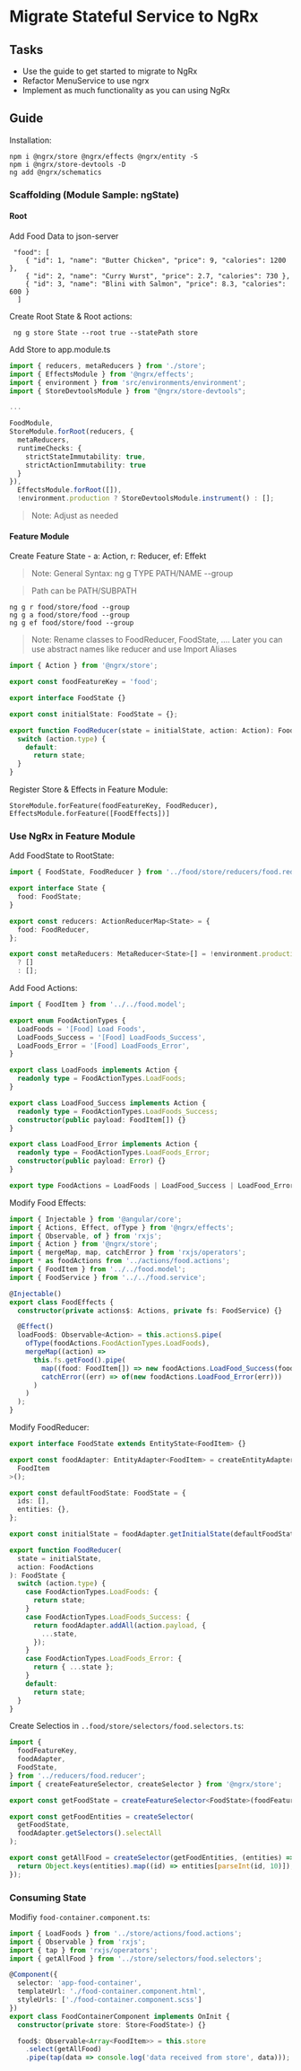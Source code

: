 # Migrate Stateful Service to NgRx

## Tasks

- Use the guide to get started to migrate to NgRx
- Refactor MenuService to use ngrx
- Implement as much functionality as you can using NgRx

## Guide

Installation:

```
npm i @ngrx/store @ngrx/effects @ngrx/entity -S
npm i @ngrx/store-devtools -D
ng add @ngrx/schematics
```

### Scaffolding (Module Sample: ngState)

#### Root

Add Food Data to json-server

```
 "food": [
    { "id": 1, "name": "Butter Chicken", "price": 9, "calories": 1200 },
    { "id": 2, "name": "Curry Wurst", "price": 2.7, "calories": 730 },
    { "id": 3, "name": "Blini with Salmon", "price": 8.3, "calories": 600 }
  ]
```

Create Root State & Root actions:

```
 ng g store State --root true --statePath store
```

Add Store to app.module.ts

```typescript
import { reducers, metaReducers } from './store';
import { EffectsModule } from '@ngrx/effects';
import { environment } from 'src/environments/environment';
import { StoreDevtoolsModule } from "@ngrx/store-devtools";

...

FoodModule,
StoreModule.forRoot(reducers, {
  metaReducers,
  runtimeChecks: {
    strictStateImmutability: true,
    strictActionImmutability: true
  }
}),
  EffectsModule.forRoot([]),
  !environment.production ? StoreDevtoolsModule.instrument() : [];
```

> Note: Adjust as needed

#### Feature Module

Create Feature State - a: Action, r: Reducer, ef: Effekt

> Note: General Syntax: ng g TYPE PATH/NAME --group

> Path can be PATH/SUBPATH

```
ng g r food/store/food --group
ng g a food/store/food --group
ng g ef food/store/food --group
```

> Note: Rename classes to FoodReducer, FoodState, .... Later you can use abstract names like reducer and use Import Aliases

```typescript
import { Action } from '@ngrx/store';

export const foodFeatureKey = 'food';

export interface FoodState {}

export const initialState: FoodState = {};

export function FoodReducer(state = initialState, action: Action): FoodState {
  switch (action.type) {
    default:
      return state;
  }
}
```

Register Store & Effects in Feature Module:

```
StoreModule.forFeature(foodFeatureKey, FoodReducer),
EffectsModule.forFeature([FoodEffects])]
```

### Use NgRx in Feature Module

Add FoodState to RootState:

```typescript
import { FoodState, FoodReducer } from '../food/store/reducers/food.reducer';

export interface State {
  food: FoodState;
}

export const reducers: ActionReducerMap<State> = {
  food: FoodReducer,
};

export const metaReducers: MetaReducer<State>[] = !environment.production
  ? []
  : [];
```

Add Food Actions:

```typescript
import { FoodItem } from '../../food.model';

export enum FoodActionTypes {
  LoadFoods = '[Food] Load Foods',
  LoadFoods_Success = '[Food] LoadFoods_Success',
  LoadFoods_Error = '[Food] LoadFoods_Error',
}

export class LoadFoods implements Action {
  readonly type = FoodActionTypes.LoadFoods;
}

export class LoadFood_Success implements Action {
  readonly type = FoodActionTypes.LoadFoods_Success;
  constructor(public payload: FoodItem[]) {}
}

export class LoadFood_Error implements Action {
  readonly type = FoodActionTypes.LoadFoods_Error;
  constructor(public payload: Error) {}
}

export type FoodActions = LoadFoods | LoadFood_Success | LoadFood_Error;
```

Modify Food Effects:

```typescript
import { Injectable } from '@angular/core';
import { Actions, Effect, ofType } from '@ngrx/effects';
import { Observable, of } from 'rxjs';
import { Action } from '@ngrx/store';
import { mergeMap, map, catchError } from 'rxjs/operators';
import * as foodActions from '../actions/food.actions';
import { FoodItem } from '../../food.model';
import { FoodService } from '../../food.service';

@Injectable()
export class FoodEffects {
  constructor(private actions$: Actions, private fs: FoodService) {}

  @Effect()
  loadFood$: Observable<Action> = this.actions$.pipe(
    ofType(foodActions.FoodActionTypes.LoadFoods),
    mergeMap((action) =>
      this.fs.getFood().pipe(
        map((food: FoodItem[]) => new foodActions.LoadFood_Success(food)),
        catchError((err) => of(new foodActions.LoadFood_Error(err)))
      )
    )
  );
}
```

Modify FoodReducer:

```typescript
export interface FoodState extends EntityState<FoodItem> {}

export const foodAdapter: EntityAdapter<FoodItem> = createEntityAdapter<
  FoodItem
>();

export const defaultFoodState: FoodState = {
  ids: [],
  entities: {},
};

export const initialState = foodAdapter.getInitialState(defaultFoodState);

export function FoodReducer(
  state = initialState,
  action: FoodActions
): FoodState {
  switch (action.type) {
    case FoodActionTypes.LoadFoods: {
      return state;
    }
    case FoodActionTypes.LoadFoods_Success: {
      return foodAdapter.addAll(action.payload, {
        ...state,
      });
    }
    case FoodActionTypes.LoadFoods_Error: {
      return { ...state };
    }
    default:
      return state;
  }
}
```

Create Selectios in `..food/store/selectors/food.selectors.ts`:

```typescript
import {
  foodFeatureKey,
  foodAdapter,
  FoodState,
} from '../reducers/food.reducer';
import { createFeatureSelector, createSelector } from '@ngrx/store';

export const getFoodState = createFeatureSelector<FoodState>(foodFeatureKey);

export const getFoodEntities = createSelector(
  getFoodState,
  foodAdapter.getSelectors().selectAll
);

export const getAllFood = createSelector(getFoodEntities, (entities) => {
  return Object.keys(entities).map((id) => entities[parseInt(id, 10)]);
});
```

### Consuming State

Modifiy `food-container.component.ts`:

```typescript
import { LoadFoods } from '../store/actions/food.actions';
import { Observable } from 'rxjs';
import { tap } from 'rxjs/operators';
import { getAllFood } from '../store/selectors/food.selectors';

@Component({
  selector: 'app-food-container',
  templateUrl: './food-container.component.html',
  styleUrls: ['./food-container.component.scss']
})
export class FoodContainerComponent implements OnInit {
  constructor(private store: Store<FoodState>) {}

  food$: Observable<Array<FoodItem>> = this.store
    .select(getAllFood)
    .pipe(tap(data => console.log('data received from store', data)));
```
